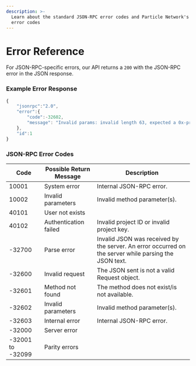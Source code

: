 ```yaml
---
description: >-
  Learn about the standard JSON-RPC error codes and Particle Network's custom
  error codes
---
```


# Error Reference

For JSON-RPC-specific errors, our API returns a `200` with the JSON-RPC error in the JSON response.

### Example Error Response

```typescript
{
    "jsonrpc":"2.0",
    "error":{
        "code":-32602,
        "message": "Invalid params: invalid length 63, expected a 0x-prefixed, padded, hex-encoded hash with length 64."
    },
    "id":1
}
```

### JSON-RPC Error Codes

| Code             | Possible Return Message | Description                                                                                           |
| ---------------- | ----------------------- | ----------------------------------------------------------------------------------------------------- |
| 10001            | System error            | Internal JSON-RPC error.                                                                              |
| 10002            | Invalid parameters      | Invalid method parameter(s).                                                                          |
| 40101            | User not exists         |                                                                                                       |
| 40102            | Authentication failed   | Invalid project ID or invalid project key.                                                            |
| -32700           | Parse error             | Invalid JSON was received by the server. An error occurred on the server while parsing the JSON text. |
| -32600           | Invalid request         | The JSON sent is not a valid Request object.                                                          |
| -32601           | Method not found        | The method does not exist/is not available.                                                           |
| -32602           | Invalid parameters      | Invalid method parameter(s).                                                                          |
| -32603           | Internal error          | Internal JSON-RPC error.                                                                              |
| -32000           | Server error            |                                                                                                       |
| -32001 to -32099 | Parity errors           |                                                                                                       |
